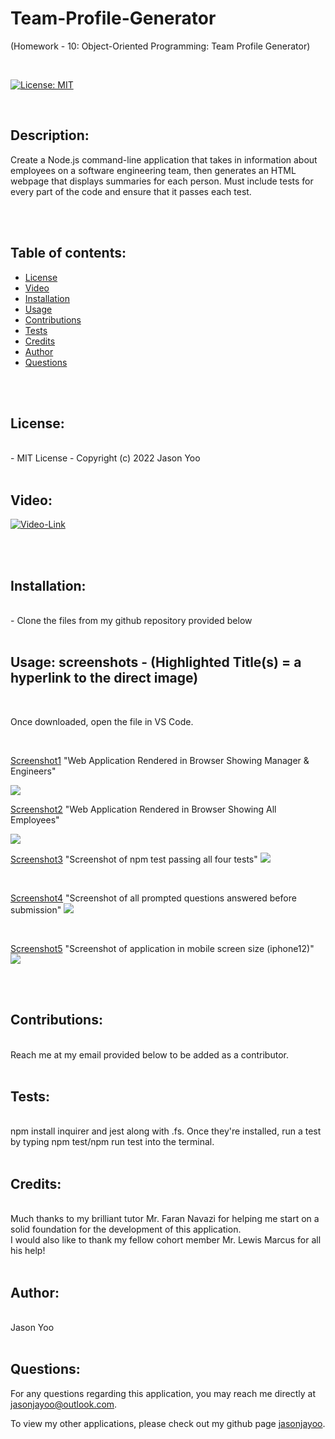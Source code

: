 # Team-Profile-Generator

(Homework - 10: Object-Oriented Programming: Team Profile Generator)


<br>

[![License: MIT](https://img.shields.io/badge/License-MIT-blue.svg)](https://opensource.org/licenses/MIT)
  
<br>

## Description:

Create a Node.js command-line application that takes in information about employees on a software engineering team, then generates an HTML webpage that displays summaries for each person. Must include tests for every part of the code and ensure that it passes each test.

<br>
<br>


## Table of contents:

  * [License](#license)
  * [Video](#video)
  * [Installation](#installation)
  * [Usage](#usage)
  * [Contributions](#contributions)
  * [Tests](#tests)
  * [Credits](#credits)
  * [Author](#author)
  * [Questions](#questions)

<br>
<br>
  
## License:
<br>
      -  MIT License - Copyright (c) 2022 Jason Yoo

<br>
<br>

## Video:

[![Video-Link](images/youtubescreenshot.png)](https://youtu.be/6Ix7aEEgWW0)
  
  
<br> 
<br>

## Installation:
<br>
      -  Clone the files from my github repository provided below

<br>
<br>
  
## Usage: screenshots - (Highlighted Title(s) = a hyperlink to the direct image)

<br>

Once downloaded, open the file in VS Code.

<br>
  

[Screenshot1](images/Screenshot1.png)  "Web Application Rendered in Browser Showing Manager & Engineers"

<img src="images/Screenshot1.png">


[Screenshot2](images/Screenshot2.png)  "Web Application Rendered in Browser Showing All Employees"

<img src="images/Screenshot2.png">

<br>

[Screenshot3](images/Screenshot3.png)  "Screenshot of npm test passing all four tests"
<img src="images/Screenshot3.png">

<br>

[Screenshot4](images/Screenshot4.png)  "Screenshot of all prompted questions answered before submission"
<img src="images/Screenshot4.png">

<br>

[Screenshot5](images/Screenshot5.png)  "Screenshot of application in mobile screen size (iphone12)"
<img src="images/Screenshot5.png">

<br>
<br>

  
## Contributions:
<br>
Reach me at my email provided below to be added as a contributor.

<br>
<br>
  
## Tests: 
<br>
npm install inquirer and jest along with .fs. Once they're installed, run a test by typing npm test/npm run test into the terminal.
  
<br>
<br>

## Credits:
<br>
Much thanks to my brilliant tutor Mr. Faran Navazi for helping me start on a solid foundation for the development of this application.
<br>
I would also like to thank my fellow cohort member Mr. Lewis Marcus for all his help!

<br>
<br>

## Author:
<br>
Jason Yoo
  
<br>
<br>

## Questions:
  For any questions regarding this application, you may reach me directly at jasonjayoo@outlook.com.

  To view my other applications, please check out my github page [jasonjayoo](https://github.com/jasonjayoo).
